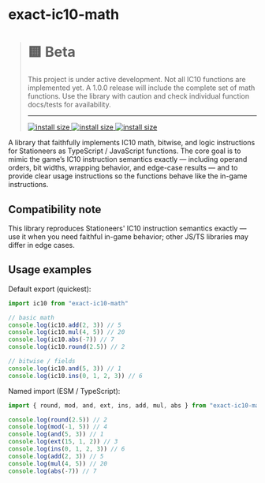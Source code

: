 # exact-ic10-math

> # 🟨 Beta
>
> This project is under active development. Not all IC10 functions are implemented yet. A
> 1.0.0 release will include the complete set of math functions. Use the library with caution and
> check individual function docs/tests for availability.
>
> ---
>
> [![install size](https://badgen.net/bundlephobia/minzip/exact-ic10-math) ![install size](https://badgen.net/bundlephobia/tree-shaking/exact-ic10-math) ![install size](https://badgen.net/bundlephobia/dependency-count/exact-ic10-math)](https://bundlephobia.com/package/exact-ic10-math)

A library that faithfully implements IC10 math, bitwise, and logic instructions for Stationeers as TypeScript / JavaScript functions. The core goal is to mimic the game’s IC10 instruction semantics exactly — including operand orders, bit widths, wrapping behavior, and edge-case results — and to provide clear usage instructions so the functions behave like the in-game instructions.

## Compatibility note

This library reproduces Stationeers' IC10 instruction semantics exactly — use it when you need faithful in-game behavior; other JS/TS libraries may differ in edge cases.

## Usage examples

Default export (quickest):

```ts
import ic10 from "exact-ic10-math"

// basic math
console.log(ic10.add(2, 3)) // 5
console.log(ic10.mul(4, 5)) // 20
console.log(ic10.abs(-7)) // 7
console.log(ic10.round(2.5)) // 2

// bitwise / fields
console.log(ic10.and(5, 3)) // 1
console.log(ic10.ins(0, 1, 2, 3)) // 6
```

Named import (ESM / TypeScript):

```ts
import { round, mod, and, ext, ins, add, mul, abs } from "exact-ic10-math"

console.log(round(2.5)) // 2
console.log(mod(-1, 5)) // 4
console.log(and(5, 3)) // 1
console.log(ext(15, 1, 2)) // 3
console.log(ins(0, 1, 2, 3)) // 6
console.log(add(2, 3)) // 5
console.log(mul(4, 5)) // 20
console.log(abs(-7)) // 7
```
